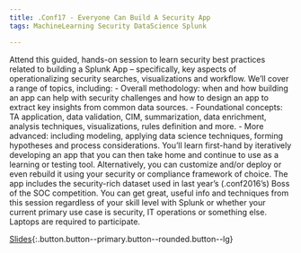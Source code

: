 ```yaml
---
title: .Conf17 - Everyone Can Build A Security App
tags: MachineLearning Security DataScience Splunk

---
```


Attend this guided, hands-on session to learn security best practices related to building a Splunk App – specifically, key aspects of operationalizing security searches, visualizations and workflow. We’ll cover a range of topics, including: - Overall methodology: when and how building an app can help with security challenges and how to design an app to extract key insights from common data sources. - Foundational concepts: TA application, data validation, CIM, summarization, data enrichment, analysis techniques, visualizations, rules definition and more. - More advanced: including modeling, applying data science techniques, forming hypotheses and process considerations. You’ll learn first-hand by iteratively developing an app that you can then take home and continue to use as a learning or testing tool. Alternatively, you can customize and/or deploy or even rebuild it using your security or compliance framework of choice. The app includes the security-rich dataset used in last year’s (.conf2016’s) Boss of the SOC competition. You can get great, useful info and techniques from this session regardless of your skill level with Splunk or whether your current primary use case is security, IT operations or something else. Laptops are required to participate.
<!--more-->

 [Slides](http://tellez.sfo2.digitaloceanspaces.com/conf2017_Everyone_Can_Build_a_Sec_App.pdf){:.button.button--primary.button--rounded.button--lg}